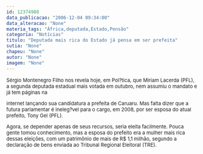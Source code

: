 ```yaml
---
id: 12374908
data_publicacao: "2006-12-04 09:34:00"
data_alteracao: "None"
materia_tags: "África,deputada,Estado,Pensão"
categoria: "Notícias"
titulo: "Deputada mais rica do Estado já pensa em ser prefeita"
sutia: "None"
chapeu: "None"
autor: "None"
imagem: "None"
---
```

<p><FONT size=2></p>
<p><P>Sérgio Montenegro Filho nos revela hoje, em Pol?tica, que Miriam Lacerda (PFL), a segunda deputada estadual mais votada em outubro, nem assumiu o mandato e já tem páginas na</p>
<p> internet lançando sua candidatura a prefeita de Caruaru. Mas falta dizer que a futura parlamentar é ineleg?vel para o cargo, em 2008, por ser esposa do atual prefeito, Tony Gel (PFL).</P></p>
<p><P>Agora, se depender apenas de seus recursos, seria eleita facilmente. Pouca gente tomou conhecimento, mas a esposa do prefeito era a mulher mais rica dessas eleições, com um patrimônio de mais de R$ 1,1 milhão, segundo a declaração de bens enviada ao Tribunal Regional Eleitoral (TRE).</P></FONT> </p>

